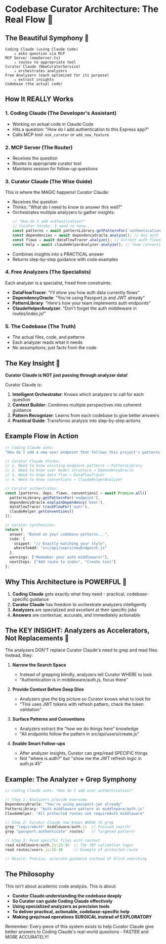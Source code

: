 # Codebase Curator Architecture: The Real Flow 🎯

## The Beautiful Symphony 🎼

```
Coding Claude (using Claude Code) 
    ↓ asks question via MCP
MCP Server (newServer.ts)
    ↓ routes to appropriate tool
Curator Claude (NewCuratorService)
    ↓ orchestrates analyzers
Free Analyzers (each optimized for its purpose)
    ↓ extract insights
Codebase (the actual code)
```

## How It REALLY Works

### 1. **Coding Claude** (The Developer's Assistant)
- Working on actual code in Claude Code
- Hits a question: "How do I add authentication to this Express app?"
- Calls MCP tool: `ask_curator` or `add_new_feature`

### 2. **MCP Server** (The Router)
- Receives the question
- Routes to appropriate curator tool
- Maintains session for follow-up questions

### 3. **Curator Claude** (The Wise Guide)
This is where the MAGIC happens! Curator Claude:
- Receives the question
- Thinks: "What do I need to know to answer this well?"
- Orchestrates multiple analyzers to gather insights:
  ```typescript
  // "How do I add authentication?"
  // Curator thinks: I need to know...
  const patterns = await patternLibrary.getPatternFor('authentication');
  const dependencies = await dependencyOracle.analyze(); // Any auth libs?
  const flows = await dataFlowTracer.analyze(); // Current auth flows?
  const help = await claudeHelperAnalyzer.analyze(); // Team conventions?
  ```
- Combines insights into a PRACTICAL answer
- Returns step-by-step guidance with code examples

### 4. **Free Analyzers** (The Specialists)
Each analyzer is a specialist, freed from constraints:
- **DataFlowTracer**: "I'll show you how auth data currently flows"
- **DependencyOracle**: "You're using Passport.js and JWT already"
- **PatternLibrary**: "Here's how your team implements auth endpoints"
- **ClaudeHelperAnalyzer**: "Don't forget the auth middleware in routes/index.js!"

### 5. **The Codebase** (The Truth)
- The actual files, code, and patterns
- Each analyzer reads what it needs
- No assumptions, just facts from the code

## The Key Insight 🔑

**Curator Claude is NOT just passing through analyzer data!**

Curator Claude is:
1. **Intelligent Orchestrator**: Knows which analyzers to call for each question
2. **Context Builder**: Combines multiple perspectives into coherent guidance
3. **Pattern Recognizer**: Learns from each codebase to give better answers
4. **Practical Guide**: Transforms analysis into step-by-step actions

## Example Flow in Action

```typescript
// Coding Claude asks:
"How do I add a new user endpoint that follows this project's patterns?"

// Curator Claude thinks:
// 1. Need to know existing endpoint patterns → PatternLibrary
// 2. Need to know user model structure → DependencyOracle  
// 3. Need to know data flow → DataFlowTracer
// 4. Need to know conventions → ClaudeHelperAnalyzer

// Curator orchestrates:
const [patterns, deps, flows, conventions] = await Promise.all([
  patternLibrary.getPatternFor('endpoint'),
  dependencyOracle.explainDependency('User'),
  dataFlowTracer.traceFlowFor('user'),
  claudeHelper.getConventions()
]);

// Curator synthesizes:
return {
  answer: "Based on your codebase patterns...",
  code: { 
    snippet: "// Exactly matching your style",
    whereToAdd: "src/api/users/newEndpoint.js"
  },
  warnings: ["Remember your auth middleware!"],
  nextSteps: ["Add route to index", "Create test"]
};
```

## Why This Architecture is POWERFUL 💪

1. **Coding Claude** gets exactly what they need - practical, codebase-specific guidance
2. **Curator Claude** has freedom to orchestrate analyzers intelligently
3. **Analyzers** are specialized and excellent at their specific jobs
4. **Answers** are contextual, accurate, and immediately actionable

## The KEY INSIGHT: Analyzers as Accelerators, Not Replacements 🚀

The analyzers DON'T replace Curator Claude's need to grep and read files. Instead, they:

1. **Narrow the Search Space**
   - Instead of grepping blindly, analyzers tell Curator WHERE to look
   - "Authentication is in middleware/auth.js, focus there"

2. **Provide Context Before Deep Dive**
   - Analyzers give the big picture so Curator knows what to look for
   - "This uses JWT tokens with refresh pattern, check the token validation"

3. **Surface Patterns and Conventions**
   - Analyzers extract the "how we do things here" knowledge
   - "All endpoints follow the pattern in src/api/users/create.js"

4. **Enable Smart Follow-ups**
   - After analyzer insights, Curator can grep/read SPECIFIC things
   - Not "where is auth?" but "show me the JWT refresh logic in auth.js:45"

## Example: The Analyzer + Grep Symphony

```typescript
// Coding Claude asks: "How do I add user authentication?"

// Step 1: Analyzers provide overview
DependencyOracle: "You're using passport-jwt already"
PatternLibrary: "Auth middleware pattern at middleware/auth.js"
ClaudeHelper: "All protected routes use requireAuth middleware"

// Step 2: Curator Claude now knows WHERE to grep
grep "requireAuth" middleware/auth.js  // Focused search!
grep "passport.authenticate" routes/   // Targeted pattern!

// Step 3: Read specific files with context
read middleware/auth.js:23-45  // The JWT validation logic
read routes/users.js:15-30     // Example of protected route

// Result: Precise, accurate guidance instead of blind searching
```

## The Philosophy

This isn't about academic code analysis. This is about:
- **Curator Claude understanding the codebase deeply**
- **So Curator can guide Coding Claude effectively**
- **Using specialized analyzers as precision tools**
- **To deliver practical, actionable, codebase-specific help**
- **Making grep/read operations SURGICAL instead of EXPLORATORY**

Remember: Every piece of this system exists to help Curator Claude give better answers to Coding Claude's real-world questions - FASTER and MORE ACCURATELY!